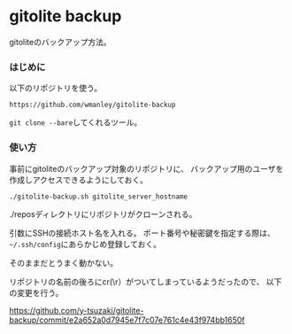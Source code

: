 # gitolite backup

gitoliteのバックアップ方法。


### はじめに

以下のリポジトリを使う。
```
https://github.com/wmanley/gitolite-backup
```

`git clone --bare`してくれるツール。


### 使い方

事前にgitoliteのバックアップ対象のリポジトリに、
バックアップ用のユーザを作成しアクセスできるようにしておく。

```
./gitolite-backup.sh gitolite_server_hostname
```

./reposディレクトリにリポジトリがクローンされる。

引数にSSHの接続ホスト名を入れる。
ポート番号や秘密鍵を指定する際は、`~/.ssh/config`にあらかじめ登録しておく。

そのままだとうまく動かない。

リポジトリの名前の後ろにcr(\r）がついてしまっているようだったので、
以下の変更を行う。

https://github.com/y-tsuzaki/gitolite-backup/commit/e2a652a0d7945e7f7c07e761c4e43f974bb1650f

